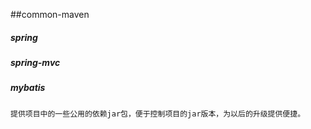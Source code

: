 ##common-maven

##### spring
##### spring-mvc
##### mybatis
``
 提供项目中的一些公用的依赖jar包，便于控制项目的jar版本，为以后的升级提供便捷。 
``
